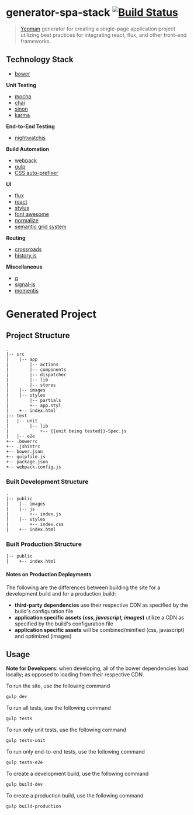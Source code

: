 # generator-spa-stack [![Build Status](https://secure.travis-ci.org/andrew-codes/generator-spa-stack.png?branch=master)](https://travis-ci.org/andrew-codes/generator-spa-stack)

> [Yeoman](http://yeoman.io) generator for creating a single-page application project utilizing best practices for integrating react, flux, and other front-end frameworks.

## Technology Stack

- [bower](http://bower.io)

**Unit Testing**
- [mocha](https://github.com/visionmedia/mocha)
- [chai](https://github.com/chaijs/chai)
- [sinon](https://github.com/cjohansen/Sinon.JS)
- [karma](https://github.com/karma-runner/karma)

**End-to-End Testing**
- [nightwatchjs](https://github.com/beatfactor/nightwatch)

**Build Automation**
- [webpack](https://github.com/webpack/webpack)
- [gulp](https://github.com/gulpjs/gulp)
- [CSS auto-prefixer](https://github.com/ai/autoprefixer)

**UI**
- [flux](http://facebook.github.io/react/docs/flux-overview.html)
- [react](https://github.com/facebook/react)
- [stylus](https://github.com/LearnBoost/stylus)
- [font awesome](https://github.com/FortAwesome/Font-Awesome)
- [normalize](https://github.com/necolas/normalize.css)
- [semantic grid system](https://github.com/twigkit/semantic.gs)

**Routing**
- [crossroads](https://github.com/millermedeiros/crossroads.js)
- [history.js](https://github.com/browserstate/history.js)

**Miscellaneous**
- [q](https://github.com/kriskowal/q)
- [signal-js](https://github.com/millermedeiros/js-signals)
- [momentjs](https://github.com/moment/moment/)


# Generated Project

## Project Structure

```
.
|-- src
|    |-- app
|        |-- actions
|        |-- components
|        |-- dispatcher
|        |-- lib
|        |-- stores
|    |-- images
|    |-- styles
|        |-- partials
|        +-- app.styl
|    +-- index.html
|-- test
|   |-- unit
|        |-- lib
|            +-- {{unit being tested}}-Spec.js
|   |-- e2e
+-- .bowerrc
+-- .jshintrc
+-- bower.json
+-- gulpfile.js
+-- package.json
+-- webpack.config.js
```

### Built Development Structure

```
.
|-- public
|    |-- images
|    |-- js
|        +-- index.js
|    |-- styles
|        +-- index.css
|    +-- index.html
```

### Built Production Structure

```
|-- public
|    +-- index.html
```

#### Notes on Production Deployments
The following are the differences between building the site for a development build and for a production build:

- **third-party dependencies** use their respective CDN as specified by the build's configuration file
- **application specific assets (*css, javascript, images*)** utilize a CDN as specified by the build's configuration file
- **application specific assets** will be combined/minified (css, javascript) and optimized (images)

## Usage

**Note for Developers**: when developing, all of the bower dependencies load locally; as opposed to loading from their respective CDN.

To run the site, use the following command

```bash
gulp dev
```

To run all tests, use the following command

```bash
gulp tests
```

To run only unit tests, use the following command

```bash
gulp tests-unit
```

To run only end-to-end tests, use the following command

```bash
gulp tests-e2e
```

To create a development build, use the following command

```bash
gulp build-dev
```

To create a production build, use the following command

```bash
gulp build-production
```
